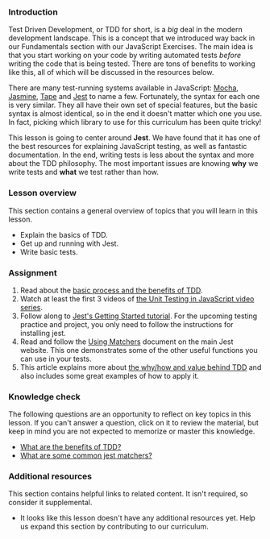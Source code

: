 ### Introduction

Test Driven Development, or TDD for short, is a *big* deal in the modern development landscape. This is a concept that we introduced way back in our Fundamentals section with our JavaScript Exercises. The main idea is that you start working on your code by writing automated tests *before* writing the code that is being tested. There are tons of benefits to working like this, all of which will be discussed in the resources below.

There are many test-running systems available in JavaScript: [Mocha](https://mochajs.org/), [Jasmine](https://jasmine.github.io/), [Tape](https://github.com/substack/tape) and [Jest](https://jestjs.io/) to name a few. Fortunately, the syntax for each one is very similar. They all have their own set of special features, but the basic syntax is almost identical, so in the end it doesn't matter which one you use. In fact, picking which library to use for this curriculum has been quite tricky!  

This lesson is going to center around **Jest**. We have found that it has one of the best resources for explaining JavaScript testing, as well as fantastic documentation. In the end, writing tests is less about the syntax and more about the TDD philosophy.  The most important issues are knowing **why** we write tests and **what** we test rather than how.

### Lesson overview

This section contains a general overview of topics that you will learn in this lesson.

- Explain the basics of TDD.
- Get up and running with Jest.
- Write basic tests.

### Assignment

<div class="lesson-content__panel" markdown="1">

1. Read about the [basic process and the benefits of TDD](https://web.archive.org/web/20211123190134/http://godswillokwara.com/index.php/2016/09/09/the-importance-of-test-driven-development/).
1. Watch at least the first 3 videos of [the Unit Testing in JavaScript video series](https://www.youtube.com/playlist?list=PL0zVEGEvSaeF_zoW9o66wa_UCNE3a7BEr).
1. Follow along to [Jest's Getting Started tutorial](https://jestjs.io/docs/getting-started). For the upcoming testing practice and project, you only need to follow the instructions for installing jest.
1. Read and follow the [Using Matchers](https://jestjs.io/docs/using-matchers) document on the main Jest website.  This one demonstrates some of the other useful functions you can use in your tests.
1. This article explains more about [the why/how and value behind TDD](https://jrsinclair.com/articles/2016/one-weird-trick-that-will-change-the-way-you-code-forever-javascript-tdd/) and also includes some great examples of how to apply it.

</div>

### Knowledge check

The following questions are an opportunity to reflect on key topics in this lesson. If you can't answer a question, click on it to review the material, but keep in mind you are not expected to memorize or master this knowledge.

- [What are the benefits of TDD?](https://web.archive.org/web/20211123190134/http://godswillokwara.com/index.php/2016/09/09/the-importance-of-test-driven-development/)
- [What are some common jest matchers?](https://jestjs.io/docs/using-matchers#common-matchers)

### Additional resources

This section contains helpful links to related content. It isn't required, so consider it supplemental.

- It looks like this lesson doesn't have any additional resources yet. Help us expand this section by contributing to our curriculum.
